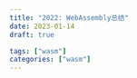```yaml
---
title: "2022: WebAssembly总结"
date: 2023-01-14
draft: true

tags: ["wasm"]
categories: ["wasm"]
---
```


